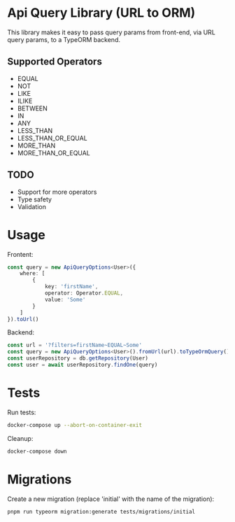 # Api Query Library (URL to ORM)

This library makes it easy to pass query params from front-end, via URL query params, to a TypeORM backend.

## Supported Operators

- EQUAL
- NOT
- LIKE
- ILIKE
- BETWEEN
- IN
- ANY
- LESS_THAN
- LESS_THAN_OR_EQUAL
- MORE_THAN
- MORE_THAN_OR_EQUAL

## TODO

- Support for more operators
- Type safety
- Validation

# Usage

Frontent:

```typescript
const query = new ApiQueryOptions<User>({
    where: [
        {
            key: 'firstName',
            operator: Operator.EQUAL,
            value: 'Some'
        }
    ]
}).toUrl()
```

Backend:

```typescript
const url = '?filters=firstName~EQUAL~Some'
const query = new ApiQueryOptions<User>().fromUrl(url).toTypeOrmQuery()
const userRepository = db.getRepository(User)
const user = await userRepository.findOne(query)
```


# Tests

Run tests:

```bash
docker-compose up --abort-on-container-exit
```

Cleanup:

```bash
docker-compose down
```


# Migrations

Create a new migration (replace 'initial' with the name of the migration):

```bash
pnpm run typeorm migration:generate tests/migrations/initial
```